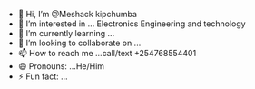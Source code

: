 - 👋 Hi, I’m @Meshack kipchumba
- 👀 I’m interested in ... Electronics Engineering and technology 
- 🌱 I’m currently learning ...
- 💞️ I’m looking to collaborate on ...
- 📫 How to reach me ...call/text +254768554401
- 😄 Pronouns: ...He/Him
- ⚡ Fun fact: ...

<!---
Meshack03/Meshack03 is a ✨ special ✨ repository because its `README.md` (this file) appears on your GitHub profile.
You can click the Preview link to take a look at your changes.
--->
